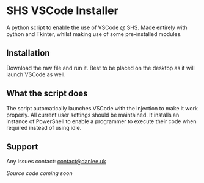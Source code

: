 # SHS VSCode Installer

A python script to enable the use of VSCode @ SHS. Made entirely with python and Tkinter, whilst making use of some pre-installed modules.

## Installation

Download the raw file and run it. Best to be placed on the desktop as it will launch VSCode as well.

## What the script does

The script automatically launches VSCode with the injection to make it work properly. All current user settings should be maintained. It installs an instance of PowerShell to enable a programmer to execute their code when required instead of using idle.

## Support
Any issues contact: [contact@danlee.uk](mailto:contact@danlee.uk)

*Source code coming soon*
